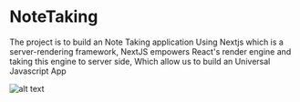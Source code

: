 # NoteTaking

The project is to build an Note Taking application
Using Nextjs which is a server-rendering framework, NextJS empowers React's render engine and taking this engine to server side,
Which allow us to build an Universal Javascript App


![alt text](https://github.com/trandainhan/NoteTaking/blob/development/static/index.png)

